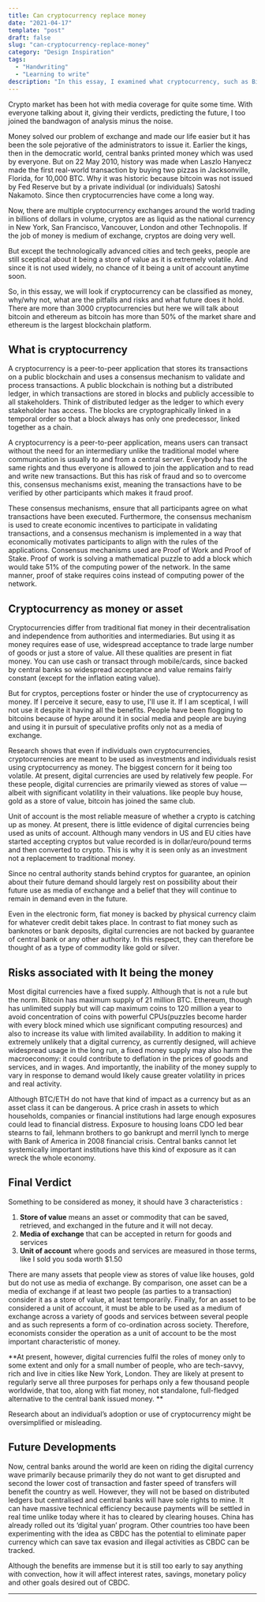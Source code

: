 ```yaml
---
title: Can cryptocurrency replace money
date: "2021-04-17"
template: "post"
draft: false
slug: "can-cryptocurrency-replace-money"
category: "Design Inspiration"
tags:
  - "Handwriting"
  - "Learning to write"
description: "In this essay, I examined what cryptocurrency, such as Bitcoin, Ethereum actually is and why it caught so much attention, what the future holds and can it replace the traditional currency in the future."
---
```


Crypto market has been hot with media coverage for quite some time. With everyone talking about it, giving their verdicts, predicting the future, I too joined the bandwagon of analysis minus the noise.

Money solved our problem of exchange and made our life easier but it has been the sole pejorative of the administrators to issue it. Earlier the kings, then in the democratic world, central banks printed money which was used by everyone. But on 22 May 2010, history was made when Laszlo Hanyecz made the first real-world transaction by buying two pizzas in Jacksonville, Florida, for 10,000 BTC. Why it was historic because bitcoin was not issued by Fed Reserve but by a private individual (or individuals) Satoshi Nakamoto. Since then cryptocurrencies have come a long way.

Now, there are multiple cryptocurrency exchanges around the world trading in billions of dollars in volume, cryptos are as liquid as the national currency in New York, San Francisco, Vancouver, London and other Technopolis. If the job of money is medium of exchange, cryptos are doing very well.

But except the technologically advanced cities and tech geeks, people are still sceptical about it being a store of value as it is extremely volatile. And since it is not used widely, no chance of it being a unit of account anytime soon.

So, in this essay, we will look if cryptocurrency can be classified as money, why/why not, what are the pitfalls and risks and what future does it hold. There are more than 3000 cryptocurrencies but here we will talk about bitcoin and ethereum as bitcoin has more than 50% of the market share and ethereum is the largest blockchain platform.

## What is cryptocurrency

A cryptocurrency is a peer-to-peer application that stores its transactions on a public blockchain and uses a consensus mechanism to validate and process transactions. A public blockchain is nothing but a distributed ledger, in which transactions are stored in blocks and publicly accessible to all stakeholders. Think of distributed ledger as the ledger to which every stakeholder has access. The blocks are cryptographically linked in a temporal order so that a block always has only one predecessor, linked together as a chain.

A cryptocurrency is a peer-to-peer application, means users can transact without the need for an intermediary unlike the traditional model where communication is usually to and from a central server. Everybody has the same rights and thus everyone is allowed to join the application and to read and write new transactions. But this has risk of fraud and so to overcome this, consensus mechanisms exist, meaning the transactions have to be verified by other participants which makes it fraud proof.

These consensus mechanisms, ensure that all participants agree on what transactions have been executed. Furthermore, the consensus mechanism is used to create economic incentives to participate in validating transactions, and a consensus mechanism is implemented in a way that economically motivates participants to align with the rules of the applications. Consensus mechanisms used are Proof of Work and Proof of Stake. Proof of work is solving a mathematical puzzle to add a block which would take 51% of the computing power of the network. In the same manner, proof of stake requires coins instead of computing power of the network.

## Cryptocurrency as money or asset

Cryptocurrencies differ from traditional fiat money in their decentralisation and independence from authorities and intermediaries. But using it as money requires ease of use, widespread acceptance to trade large number of goods or just a store of value. All these qualities are present in fiat money. You can use cash or transact through mobile/cards, since backed by central banks so widespread acceptance and value remains fairly constant (except for the inflation eating value).

But for cryptos, perceptions foster or hinder the use of cryptocurrency as money. If I perceive it secure, easy to use, I'll use it. If I am sceptical, I will not use it despite it having all the benefits. People have been flogging to bitcoins because of hype around it in social media and people are buying and using it in pursuit of speculative profits only not as a media of exchange.

Research shows that even if individuals own cryptocurrencies, cryptocurrencies are meant to be used as investments and individuals resist using cryptocurrency as money. The biggest concern for it being too volatile. At present, digital currencies are used by relatively few people. For these people, digital currencies are primarily viewed as stores of value — albeit with significant volatility in their valuations. like people buy house, gold as a store of value, bitcoin has joined the same club.

Unit of account is the most reliable measure of whether a crypto is catching up as money. At present, there is little evidence of digital currencies being used as units of account. Although many vendors in US and EU cities have started accepting cryptos but value recorded is in dollar/euro/pound terms and then converted to crypto. This is why it is seen only as an investment not a replacement to traditional money.

Since no central authority stands behind cryptos for guarantee, an opinion about their future demand should largely rest on possibility about their future use as media of exchange and a belief that they will continue to remain in demand even in the future.

Even in the electronic form, fiat money is backed by physical currency claim for whatever credit debit takes place. In contrast to fiat money such as banknotes or bank deposits, digital currencies are not backed by guarantee of central bank or any other authority. In this respect, they can therefore be thought of as a type of commodity like gold or silver.

## Risks associated with It being the money

Most digital currencies have a fixed supply. Although that is not a rule but the norm. Bitcoin has maximum supply of 21 million BTC. Ethereum, though has unlimited supply but will cap maximum coins to 120 million a year to avoid concentration of coins with powerful CPUs(puzzles become harder with every block mined which use significant computing resources) and also to increase its value with limited availability. In addition to making it extremely unlikely that a digital currency, as currently designed, will achieve widespread usage in the long run, a fixed money supply may also harm the macroeconomy: it could contribute to deflation in the prices of goods and services, and in wages. And importantly, the inability of the money supply to vary in response to demand would likely cause greater volatility in prices and real activity.

Although BTC/ETH do not have that kind of impact as a currency but as an asset class it can be dangerous. A price crash in assets to which households, companies or financial institutions had large enough exposures could lead to financial distress. Exposure to housing loans CDO led bear stearns to fail, lehmann brothers to go bankrupt and merril lynch to merge with Bank of America in 2008 financial crisis. Central banks cannot let systemically important institutions have this kind of exposure as it can wreck the whole economy.

## Final Verdict

Something to be considered as money, it should have 3 characteristics :

1. **Store of value** means an asset or commodity that can be saved, retrieved, and exchanged in the future and it will not decay.
2. **Media of exchange** that can be accepted in return for goods and services
3. **Unit of account** where goods and services are measured in those terms, like I sold you soda worth $1.50

There are many assets that people view as stores of value like houses, gold but do not use as media of exchange. By comparison, one asset can be a media of exchange if at least two people (as parties to a transaction) consider it as a store of value, at least temporarily. Finally, for an asset to be considered a unit of account, it must be able to be used as a medium of exchange across a variety of goods and services between several people and as such represents a form of co-ordination across society. Therefore, economists consider the operation as a unit of account to be the most important characteristic of money.

**At present, however, digital currencies fulfil the roles of money only to some extent and only for a small number of people, who are tech-savvy, rich and live in cities like New York, London. They are likely at present to regularly serve all three purposes for perhaps only a few thousand people worldwide, that too, along with fiat money, not standalone, full-fledged alternative to the central bank issued money.
**

Research about an individual’s adoption or use of cryptocurrency might be oversimplified or misleading.

## Future Developments

Now, central banks around the world are keen on riding the digital currency wave primarily because primarily they do not want to get disrupted and second the lower cost of transaction and faster speed of transfers will benefit the country as well. However, they will not be based on distributed ledgers but centralised and central banks will have sole rights to mine. It can have massive technical efficiency because payments will be settled in real time unlike today where it has to cleared by clearing houses. China has already rolled out its ‘digital yuan’ program. Other countries too have been experimenting with the idea as CBDC has the potential to eliminate paper currency which can save tax evasion and illegal activities as CBDC can be tracked.

Although the benefits are immense but it is still too early to say anything with convection, how it will affect interest rates, savings, monetary policy and other goals desired out of CBDC.

----

